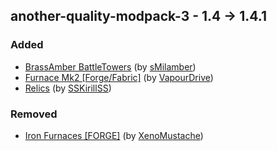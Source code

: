 ## another-quality-modpack-3 - 1.4 -> 1.4.1

### Added

  * [BrassAmber BattleTowers](https://www.curseforge.com/minecraft/mc-mods/brassamberbattletowers) (by [sMilamber](https://www.curseforge.com/members/sMilamber/projects))
  * [Furnace Mk2 [Forge/Fabric]](https://www.curseforge.com/minecraft/mc-mods/furnace-mk2) (by [VapourDrive](https://www.curseforge.com/members/VapourDrive/projects))
  * [Relics](https://www.curseforge.com/minecraft/mc-mods/relics-mod) (by [SSKirillSS](https://www.curseforge.com/members/SSKirillSS/projects))

### Removed

  * [Iron Furnaces [FORGE]](https://www.curseforge.com/minecraft/mc-mods/iron-furnaces) (by [XenoMustache](https://www.curseforge.com/members/XenoMustache/projects))

